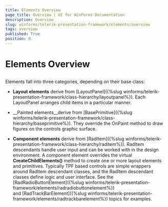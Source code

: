 ```yaml
---
title: Elements Overview
page_title: Overview | UI for WinForms Documentation
description: Overview
slug: winforms/telerik-presentation-framework/elements/overview
tags: overview
published: True
position: 0
---
```


# Elements Overview



## 

Elements fall into three categories, depending on their base class:

* __Layout elements__ derive from [LayoutPanel]({%slug winforms/telerik-presentation-framework/class-hierarchy/layoutpanel%}). Each LayoutPanel arranges child items in a particular manner.

* __Painted elements__derive from [BasePrimitive]({%slug winforms/telerik-presentation-framework/class-hierarchy/baseprimitive%}). They override the OnPaint method to draw figures on the controls graphic surface.

* __Component elements__ derive from [RadItem]({%slug winforms/telerik-presentation-framework/class-hierarchy/raditem%}). RadItem descendants handle user input and can be worked with in the design environment. A component element overrides the virtual __CreateChildElements()__ method to create one or more layout elements and primitives. Typically TPF based controls are simple wrappers around RadItem descendant classes, and the RadItem descendant classes define logic and user interface. See the [RadRadioButtonElement]({%slug winforms/telerik-presentation-framework/elements/radradiobuttonelement%}) and [RadTrackBarElement]({%slug winforms/telerik-presentation-framework/elements/radtrackbarelement%}) topics for examples.
